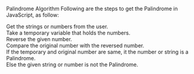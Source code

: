 
Palindrome Algorithm
Following are the steps to get the Palindrome in JavaScript, as follow:

Get the strings or numbers from the user.  
Take a temporary variable that holds the numbers.  
Reverse the given number.  
Compare the original number with the reversed number.  
If the temporary and original number are same, it the number or string is a Palindrome.  
Else the given string or number is not the Palindrome.
